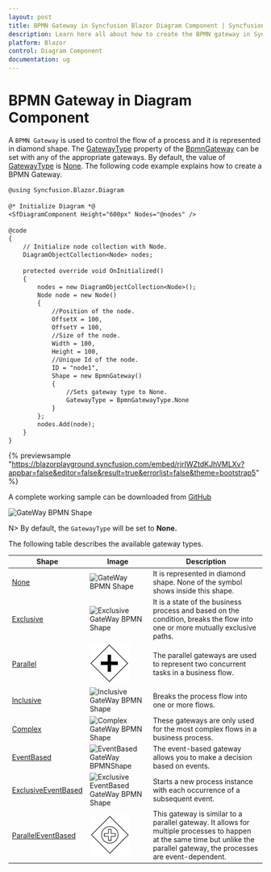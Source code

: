 ```yaml
---
layout: post
title: BPMN Gateway in Syncfusion Blazor Diagram Component | Syncfusion
description: Learn here all about how to create the BPMN gateway in Syncfusion Blazor Diagram component and more.
platform: Blazor
control: Diagram Component
documentation: ug
---
```


# BPMN Gateway in Diagram Component

A `BPMN Gateway` is used to control the flow of a process and it is represented in diamond shape. The [GatewayType](https://help.syncfusion.com/cr/blazor/Syncfusion.Blazor.Diagram.BpmnGateway.html#Syncfusion_Blazor_Diagram_BpmnGateway_GatewayType) property of the [BpmnGateway](https://help.syncfusion.com/cr/blazor/Syncfusion.Blazor.Diagram.BpmnGateway.html) can be set with any of the appropriate gateways. By default, the value of [GatewayType](https://help.syncfusion.com/cr/blazor/Syncfusion.Blazor.Diagram.BpmnGateway.html#Syncfusion_Blazor_Diagram_BpmnGateway_GatewayType) is [None](https://help.syncfusion.com/cr/blazor/Syncfusion.Blazor.Diagram.BpmnGatewayType.html#Syncfusion_Blazor_Diagram_BpmnGatewayType_None). The following code example explains how to create a BPMN Gateway.

```cshtml
@using Syncfusion.Blazor.Diagram

@* Initialize Diagram *@
<SfDiagramComponent Height="600px" Nodes="@nodes" />

@code
{
    // Initialize node collection with Node.
    DiagramObjectCollection<Node> nodes;

    protected override void OnInitialized()
    {
        nodes = new DiagramObjectCollection<Node>();
        Node node = new Node()
        {
            //Position of the node.
            OffsetX = 100,
            OffsetY = 100,
            //Size of the node.
            Width = 100,
            Height = 100,
            //Unique Id of the node.
            ID = "node1",
            Shape = new BpmnGateway()
            {
                //Sets gateway type to None.
                GatewayType = BpmnGatewayType.None 
            }
        };
        nodes.Add(node);
    }
}
```
{% previewsample "https://blazorplayground.syncfusion.com/embed/rjrIWZtdKJhVMLXv?appbar=false&editor=false&result=true&errorlist=false&theme=bootstrap5" %}

A complete working sample can be downloaded from [GitHub](https://github.com/SyncfusionExamples/Blazor-Diagram-Examples/tree/master/UG-Samples/BpmnEditor/BpmnGateway/BpmnGateway)


![GateWay BPMN Shape](../images/bpmn-gataway-none.png)

N> By default, the `GatewayType` will be set to **None.**

The following table describes the available gateway types.

| Shape | Image | Description|
| -------- | -------- | -------- |
| [None](https://help.syncfusion.com/cr/blazor/Syncfusion.Blazor.Diagram.BpmnGatewayType.html#Syncfusion_Blazor_Diagram_BpmnGatewayType_None) | ![GateWay BPMN Shape](../images/bpmn-gataway-none.png) |It is represented in diamond shape. None of the symbol shows inside this shape.|
| [Exclusive](https://help.syncfusion.com/cr/blazor/Syncfusion.Blazor.Diagram.BpmnGatewayType.html#Syncfusion_Blazor_Diagram_BpmnGatewayType_Exclusive) | ![Exclusive GateWay BPMN Shape](../images/Exclusive.png) |It is a state of the business process and based on the condition, breaks the flow into one or more mutually exclusive paths.|
| [Parallel](https://help.syncfusion.com/cr/blazor/Syncfusion.Blazor.Diagram.BpmnGatewayType.html#Syncfusion_Blazor_Diagram_BpmnGatewayType_Parallel) | ![Parallel GateWay BPMN Shape](../images/Bpmn-Gateway-Parallel.png) |The parallel gateways are used to represent two concurrent tasks in a business flow.|
| [Inclusive](https://help.syncfusion.com/cr/blazor/Syncfusion.Blazor.Diagram.BpmnGatewayType.html#Syncfusion_Blazor_Diagram_BpmnGatewayType_Inclusive) | ![Inclusive GateWay BPMN Shape](../images/Inclusive.png) |Breaks the process flow into one or more flows.|
| [Complex](https://help.syncfusion.com/cr/blazor/Syncfusion.Blazor.Diagram.BpmnGatewayType.html#Syncfusion_Blazor_Diagram_BpmnGatewayType_Complex) | ![Complex GateWay BPMN Shape](../images/Complex.png) |These gateways are only used for the most complex flows in a business process.|
| [EventBased](https://help.syncfusion.com/cr/blazor/Syncfusion.Blazor.Diagram.BpmnGatewayType.html#Syncfusion_Blazor_Diagram_BpmnGatewayType_EventBased) | ![EventBased GateWay BPMNShape](../images/EventBased.png) |The event-based gateway allows you to make a decision based on events.|
| [ExclusiveEventBased](https://help.syncfusion.com/cr/blazor/Syncfusion.Blazor.Diagram.BpmnGatewayType.html#Syncfusion_Blazor_Diagram_BpmnGatewayType_ExclusiveEventBased) | ![Exclusive EventBased GateWay BPMN Shape](../images/EEBased.png) |Starts a new process instance with each occurrence of a subsequent event.|
| [ParallelEventBased](https://help.syncfusion.com/cr/blazor/Syncfusion.Blazor.Diagram.BpmnGatewayType.html#Syncfusion_Blazor_Diagram_BpmnGatewayType_ParallelEventBased) | ![Parallel EventBased GateWay BPMN Shape](../images/Bpmn-Gateway-ParallelEventBased.png) |This gateway is similar to a parallel gateway. It allows for multiple processes to happen at the same time but unlike the parallel gateway, the processes are event-dependent.|
